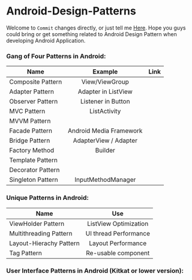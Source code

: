 Android-Design-Patterns
=======================

Welcome to `Commit` changes directly, or just tell me [Here](https://github.com/DonLiangGit/Android-Design-Patterns/issues/1).
Hope you guys could bring or get something related to Android Design Pattern when developing Android Application.

### Gang of Four Patterns in Android:
| Name                  | Example                 | Link  |
| -------------         |:-------------:          | -----:|
| Composite Pattern     | View/ViewGroup          | |
| Adapter Pattern       | Adapter in ListView     | |
| Observer Pattern      | Listener in Button      | |
| MVC Pattern           | ListActivity            | |
| MVVM Pattern          |                         |
| Facade Pattern        | Android Media Framework |
| Bridge Pattern        | AdapterView / Adapter   |
| Factory Method        | Builder                 |
| Template Pattern      |                         |
| Decorator Pattern     |                         |
| Singleton Pattern     | InputMethodManager      |


### Unique Patterns in Android:
| Name                    | Use     |
| ----                    | :----: |
| ViewHolder Pattern      | ListView Optimization
| Multithreading Pattern  | UI thread Performance
| Layout-Hierachy Pattern | Layout Performance
| Tag Pattern           | Re-usable component

### User Interface Patterns in Android (Kitkat or lower version):

